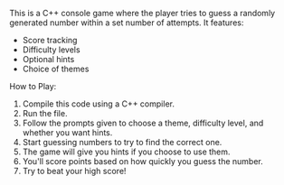 This is a C++ console game where the player tries to guess a randomly generated number within a set number of attempts. It features:

- Score tracking
- Difficulty levels
- Optional hints
- Choice of themes

How to Play:

1. Compile this code using a C++ compiler.
2. Run the file.
3. Follow the prompts given to choose a theme, difficulty level, and whether you want hints.
4. Start guessing numbers to try to find the correct one.
5. The game will give you hints if you choose to use them.
6. You'll score points based on how quickly you guess the number.
7. Try to beat your high score!
